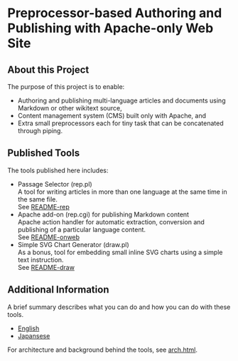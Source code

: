 # Preprocessor-based Authoring and Publishing with Apache-only Web Site

## About this Project

The purpose of this project is to enable:

- Authoring and publishing multi-language articles and documents using Markdown or other wikitext source,
- Content management system (CMS) built only with Apache, and
- Extra small preprocessors each for tiny task that can be concatenated through piping.

## Published Tools

The tools published here includes:

- Passage Selector (rep.pl)  
A tool for writing articles in more than one language at the same time in the same file.  
See [README-rep](README-rep.md)
- Apache add-on (rep.cgi) for publishing Markdown content  
Apache action handler for automatic extraction, conversion and publishing of a particular language content.  
See [README-onweb](README-onweb.md)
- Simple SVG Chart Generator (draw.pl)  
As a bonus, tool for embedding small inline SVG charts using a simple text instruction.  
See [README-draw](README-draw.md)

## Additional Information

A brief summary describes what you can do and how you can do with these tools.

- [English](https://kobu.com/author/index-en.html)
- [Japansese](https://kobu.com/author/index.html)

For architecture and background behind the tools, see [arch.html](https://kobu.com/author/arch.html).
